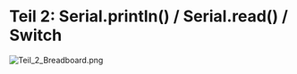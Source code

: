 # Teil 2: Serial.println() / Serial.read() / Switch

![Teil_2_Breadboard.png](/bdg-training/arduino-basics/blob/main/Teil_2_SerialPort/Teil_2_Breadboard.png?raw=true)